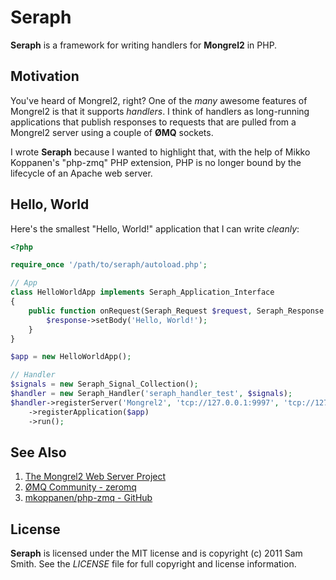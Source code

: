 # Seraph

**Seraph** is a framework for writing handlers for **Mongrel2** in PHP.

## Motivation

You've heard of Mongrel2, right? One of the *many* awesome features of Mongrel2 is that it supports *handlers*. I think of handlers as long-running applications that publish responses to requests that are pulled from a Mongrel2 server using a couple of **ØMQ** sockets.

I wrote **Seraph** because I wanted to highlight that, with the help of Mikko Koppanen's "php-zmq" PHP extension, PHP is no longer bound by the lifecycle of an Apache web server.

## Hello, World

Here's the smallest "Hello, World!" application that I can write *cleanly*:

```php
<?php

require_once '/path/to/seraph/autoload.php';

// App
class HelloWorldApp implements Seraph_Application_Interface
{
    public function onRequest(Seraph_Request $request, Seraph_Response $response) {
        $response->setBody('Hello, World!');
    }
}

$app = new HelloWorldApp();

// Handler
$signals = new Seraph_Signal_Collection();
$handler = new Seraph_Handler('seraph_handler_test', $signals);
$handler->registerServer('Mongrel2', 'tcp://127.0.0.1:9997', 'tcp://127.0.0.1:9996')
    ->registerApplication($app)
    ->run();

```

## See Also

1. [The Mongrel2 Web Server Project](http://mongrel2.org/)
2. [ØMQ Community - zeromq](http://www.zeromq.org/community)
3. [mkoppanen/php-zmq - GitHub](https://github.com/mkoppanen/php-zmq)

## License

**Seraph** is licensed under the MIT license and is copyright (c) 2011 Sam
Smith. See the *LICENSE* file for full copyright and license information.
